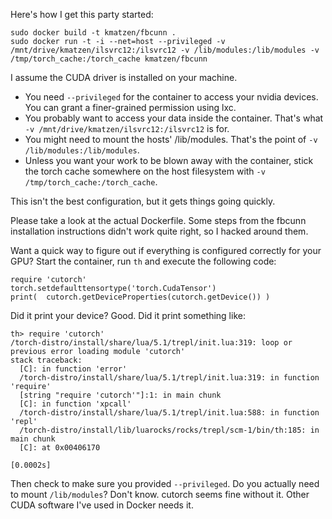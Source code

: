 Here's how I get this party started:
```
sudo docker build -t kmatzen/fbcunn .
sudo docker run -t -i --net=host --privileged -v /mnt/drive/kmatzen/ilsvrc12:/ilsvrc12 -v /lib/modules:/lib/modules -v /tmp/torch_cache:/torch_cache kmatzen/fbcunn
```

I assume the CUDA driver is installed on your machine.

* You need ```--privileged``` for the container to access your nvidia devices.  You can grant a finer-grained permission using lxc.
* You probably want to access your data inside the container.  That's what ```-v /mnt/drive/kmatzen/ilsvrc12:/ilsvrc12``` is for.
* You might need to mount the hosts' /lib/modules.  That's the point of ```-v /lib/modules:/lib/modules```.
* Unless you want your work to be blown away with the container, stick the torch cache somewhere on the host filesystem with ```-v /tmp/torch_cache:/torch_cache```.

This isn't the best configuration, but it gets things going quickly.

Please take a look at the actual Dockerfile.  Some steps from the fbcunn installation instructions didn't work quite right, so I hacked around them.

Want a quick way to figure out if everything is configured correctly for your GPU?  Start the container, run ```th``` and execute the following code:
```
require 'cutorch'
torch.setdefaulttensortype('torch.CudaTensor')
print(  cutorch.getDeviceProperties(cutorch.getDevice()) )
```
Did it print your device?  Good.  Did it print something like:
```
th> require 'cutorch'
/torch-distro/install/share/lua/5.1/trepl/init.lua:319: loop or previous error loading module 'cutorch'
stack traceback:
  [C]: in function 'error'
  /torch-distro/install/share/lua/5.1/trepl/init.lua:319: in function 'require'
  [string "require 'cutorch'"]:1: in main chunk
  [C]: in function 'xpcall'
  /torch-distro/install/share/lua/5.1/trepl/init.lua:588: in function 'repl'
  /torch-distro/install/lib/luarocks/rocks/trepl/scm-1/bin/th:185: in main chunk
  [C]: at 0x00406170
                                                                      [0.0002s]
```
Then check to make sure you provided ```--privileged```.
Do you actually need to mount ```/lib/modules```?  Don't know.  cutorch seems fine without it.  Other CUDA software I've used in Docker needs it.
